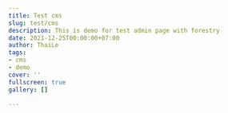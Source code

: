 ```yaml
---
title: Test cms
slug: test/cms
description: This is demo for test admin page with forestry
date: 2021-12-25T00:00:00+07:00
author: ThaiLe
tags:
- cms
- demo
cover: ''
fullscreen: true
gallery: []

---
```

